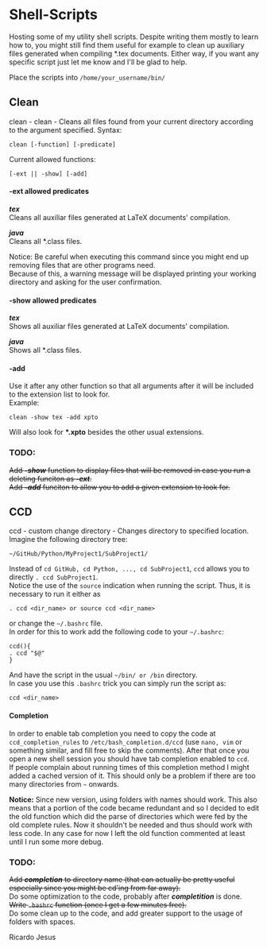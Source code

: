 # Shell-Scripts

Hosting some of my utility shell scripts. Despite writing them mostly to learn how to, you might still find them useful for example to clean up auxiliary files generated when compiling *.tex documents. Either way, if you want any specific script just let me know and I'll be glad to help.

Place the scripts into ```/home/your_username/bin/```

## Clean

clean - clean - Cleans all files found from your current directory according to the argument specified. Syntax:

```
clean [-function] [-predicate]
```

Current allowed functions:

```
[-ext || -show] [-add]
```

#### -ext allowed predicates

***tex***  
Cleans all auxiliar files generated at LaTeX documents' compilation.

***java***  
Cleans all *.class files.

Notice: 
  Be careful when executing this command since you might end up removing files that are other programs need.  
  Because of this, a warning message will be displayed printing your working directory and asking for the user confirmation.

#### -show allowed predicates

***tex***  
Shows all auxiliar files generated at LaTeX documents' compilation.

***java***  
Shows all *.class files.

#### -add

Use it after any other function so that all arguments after it will be included to the extension list to look for.  
Example:  
```
clean -show tex -add xpto
```
Will also look for **\*.xpto** besides the other usual extensions.

### TODO:

~~Add ***-show*** function to display files that will be removed in case you run a deleting funciton as ***-ext***.~~  
~~Add ***-add*** funciton to allow you to add a given extension to look for.~~

## CCD

ccd - custom change directory - Changes directory to specified location.  
Imagine the following directory tree:
```
~/GitHub/Python/MyProject1/SubProject1/
```
Instead of ```cd GitHub, cd Python, ..., cd SubProject1```, ```ccd``` allows you to directly
```. ccd SubProject1```.  
Notice the use of the ```source``` indication when running the script. Thus, it is necessary to run it either as 
```
. ccd <dir_name> or source ccd <dir_name>
``` 
or change the ```~/.bashrc``` file.  
In order for this to work add the following code to your ```~/.bashrc```:  
```
ccd(){
. ccd "$@"
}
```
And have the script in the usual ```~/bin/ or /bin``` directory.  
In case you use this ```.bashrc``` trick you can simply run the script as:  
```
ccd <dir_name>
```

#### Completion
In order to enable tab completion you need to copy the code at ```ccd_completion_rules``` to ```/etc/bash_completion.d/ccd``` (use ```nano, vim``` or something similar, and fill free to skip the comments). After that once you open a new shell session you should have tab completion enabled to ```ccd```.  
If people complain about running times of this completion method I might added a cached version of it. This should only be a problem if there are too many directories from ```~``` onwards.

**Notice:** Since new version, using folders with names should work. This also means that a portion of the code became redundant and so I decided to edit the old function which did the parse of directories which were fed by the old complete rules. Now it shouldn't be needed and thus should work with less code. In any case for now I left the old function commented at least until I run some more debug.

### TODO:

~~Add ***completion*** to directory name (that can actually be pretty useful especially since you might be cd'ing from far away).~~  
Do some optimization to the code, probably after ***completition*** is done.  
~~Write ```.bashrc``` function (once I get a few minutes free).~~  
Do some clean up to the code, and add greater support to the usage of folders with spaces.

Ricardo Jesus
